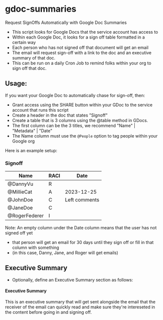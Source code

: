# gdoc-summaries
Request SignOffs Automatically with Google Doc Summaries

- This script looks for Google Docs that the service account has access to
- Within each Google Doc, it looks for a sign off table formatted in a certain way
- Each person who has not signed off that document will get an email
- The email will request sign-off with a link to the doc and an executive summary of that doc.
- This can be run on a daily Cron Job to remind folks within your org to sign off that doc.


## Usage:
If you want your Google Doc to automatically chase for sign-off, then:
- Grant access using the SHARE button within your GDoc to the service account that runs this script
- Create a header in the doc that states "Signoff"
- Create a table that is 3 columns using the @table method in GDocs. 
- The first column can be the 3 titles, we recommend "Name" | "Metadata" | "Date"
- The Name column must use the `@People` option to tag people within your Google org

Here is an example setup:

### Signoff
| Name | RACI | Date |  
| -------- | -------- | -------- |  
|  @DannyVu  |  R  |    |  
|  @MillieCat  |  A  |  2023-12-25  |  
|  @JohnDoe  |  C  |  Left comments  |  
|  @JaneDoe |  C |   |  
|  @RogerFederer |  I |   |  


Note: An empty column under the Date column means that the user has not signed off yet
- that person will get an email for 30 days until they sign off or fill in that column with something
- (in this case, Danny, Jane, and Roger will get emails)


## Executive Summary
- Optionally, define an Executive Summary section as follows:

#### Executive Summary
This is an executive summary that will get sent alongside the email that the 
receiver of the email can quickly read and make sure they're intereseted in the content
before going in and signing off.